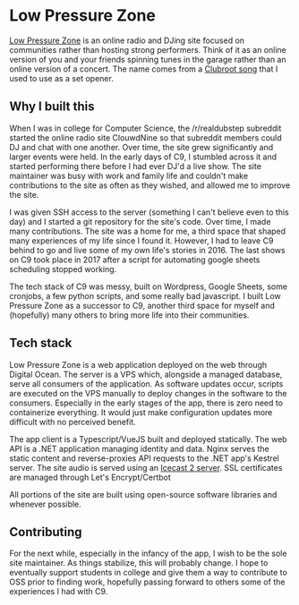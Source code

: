# Low Pressure Zone

[Low Pressure Zone](https://lowpressurezone.com) is an online radio and DJing site focused on communities rather than hosting strong performers. Think of it as an online version of you and your friends spinning tunes in the garage rather than an online version of a concert. The name comes from a [Clubroot song](https://www.youtube.com/watch?v=0nctcPI-_nI) that I used to use as a set opener.

## Why I built this

When I was in college for Computer Science, the /r/realdubstep subreddit started the online radio site ClouwdNine so that subreddit members could DJ and chat with one another. Over time, the site grew significantly and larger events were held. In the early days of C9, I stumbled across it and started performing there before I had ever DJ'd a live show. The site maintainer was busy with work and family life and couldn't make contributions to the site as often as they wished, and allowed me to improve the site.

I was given SSH access to the server (something I can't believe even to this day) and I started a git repository for the site's code. Over time, I made many contributions. The site was a home for me, a third space that shaped many experiences of my life since I found it. However, I had to leave C9 behind to go and live some of my own life's stories in 2016. The last shows on C9 took place in 2017 after a script for automating google sheets scheduling stopped working.

The tech stack of C9 was messy, built on Wordpress, Google Sheets, some cronjobs, a few python scripts, and some really bad javascript. I built Low Pressure Zone as a successor to C9, another third space for myself and (hopefully) many others to bring more life into their communities.

## Tech stack

Low Pressure Zone is a web application deployed on the web through Digital Ocean. The server is a VPS which, alongside a managed database, serve all consumers of the application. As software updates occur, scripts are executed on the VPS manually to deploy changes in the software to the consumers. Especially in the early stages of the app, there is zero need to containerize everything. It would just make configuration updates more difficult with no perceived benefit.

The app client is a Typescript/VueJS built and deployed statically. The web API is a .NET application managing identity and data. Nginx serves the static content and reverse-proxies API requests to the .NET app's Kestrel server. The site audio is served using an [Icecast 2 server](https://icecast.org/). SSL certificates are managed through Let's Encrypt/Certbot

All portions of the site are built using open-source software libraries and whenever possible.

## Contributing

For the next while, especially in the infancy of the app, I wish to be the sole site maintainer. As things stabilize, this will probably change. I hope to eventually support students in college and give them a way to contribute to OSS prior to finding work, hopefully passing forward to others some of the experiences I had with C9.